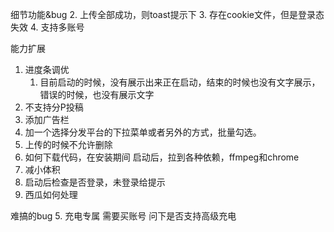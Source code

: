 细节功能&bug
2. 上传全部成功，则toast提示下
3. 存在cookie文件，但是登录态失效
4. 支持多账号

能力扩展
1. 进度条调优
   1. 目前启动的时候，没有展示出来正在启动，结束的时候也没有文字展示，错误的时候，也没有展示文字
2. 不支持分P投稿
3. 添加广告栏
4. 加一个选择分发平台的下拉菜单或者另外的方式，批量勾选。
5. 上传的时候不允许删除
6. 如何下载代码，在安装期间
  启动后，拉到各种依赖，ffmpeg和chrome
1. 减小体积
2. 启动后检查是否登录，未登录给提示
3. 西瓜如何处理

难搞的bug
5. 充电专属
  需要买账号
  问下是否支持高级充电
